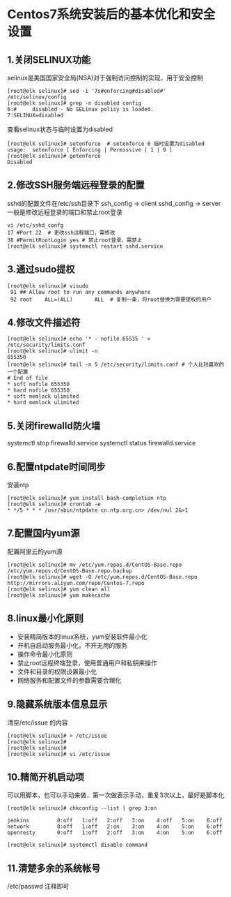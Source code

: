 # Centos7系统安装后的基本优化和安全设置

## 1.关闭SELINUX功能
selinux是美国国家安全局(NSA)对于强制访问控制的实现，用于安全控制
```shell
[root@elk selinux]# sed -i '7s#enforcing#disabled#' /etc/selinux/config
[root@elk selinux]# grep -n disabled config
6:#     disabled - No SELinux policy is loaded.
7:SELINUX=disabled
```
查看selinux状态与临时设置为disabled
```
[root@elk selinux]# setenforce  # setenforce 0 临时设置为disabled 
usage:  setenforce [ Enforcing | Permissive | 1 | 0 ]
[root@elk selinux]# getenforce 
Disabled
```

## 2.修改SSH服务端远程登录的配置
sshd的配置文件在/etc/ssh目录下
ssh_config -> client
sshd_config -> server
一般是修改远程登录的端口和禁止root登录
```shell
vi /etc/sshd_confg
17 #Port 22  # 更改ssh远程端口，需修改
38 #PermitRootLogin yes # 禁止root登录，需禁止
[root@elk selinux]# systemctl restart sshd.service
```

## 3.通过sudo提权
```
[root@elk selinux]# visudo
 91 ## Allow root to run any commands anywhere
 92 root    ALL=(ALL)       ALL  # 复制一条，将root替换为需要提权的用户
```
## 4.修改文件描述符
```shell
[root@elk selinux]# echo '* - nofile 65535 ' > /etc/security/limits.conf
[root@elk selinux]# ulimit -n
655350
[root@elk selinux]# tail -n 5 /etc/security/limits.conf # 个人比较喜欢的一个配置
# End of file
* soft nofile 655350
* hard nofile 655350
* soft memlock ulimited
* hard memlock ulimited
```

## 5.关闭firewalld防火墙
systemctl stop firewalld.service
systemctl status firewalld.service
## 6.配置ntpdate时间同步

安装ntp

```
[root@elk selinux]# yum install bash-completion ntp
[root@elk selinux]# crontab -e
* */5 * * * /usr/sbin/ntpdate cn.ntp.org.cn> /dev/nul 2&>1
```

## 7.配置国内yum源

配置阿里云的yum源

```
[root@elk selinux]# mv /etc/yum.repos.d/CentOS-Base.repo /etc/yum.repos.d/CentOS-Base.repo.backup
[root@elk selinux]# wget -O /etc/yum.repos.d/CentOS-Base.repo http://mirrors.aliyun.com/repo/Centos-7.repo
[root@elk selinux]# yum clean all
[root@elk selinux]# yum makecache
```

## 8.linux最小化原则

- 安装精简版本的linux系统，yum安装软件最小化
- 开机自启动服务最小化，不开无用的服务
- 操作命令最小化原则
- 禁止root远程终端登录，使用普通用户和私钥来操作
- 文件和目录的权限设置最小化
- 网络服务和配置文件的参数需要合理化

## 9.隐藏系统版本信息显示
清空/etc/issue 的内容

```
[root@elk selinux]# > /etc/issue
[root@elk selinux]# 
[root@elk selinux]# 
[root@elk selinux]# vi /etc/issue
```

## 10.精简开机启动项

可以用脚本，也可以手动来做，第一次做表示手动，重复3次以上，最好是脚本化

```
[root@elk selinux]# chkconfig --list | grep 3:on

jenkins        	0:off	1:off	2:off	3:on	4:off	5:on	6:off
network        	0:off	1:off	2:on	3:on	4:on	5:on	6:off
openresty      	0:off	1:off	2:off	3:on	4:on	5:on	6:off

[root@elk selinux]# systemctl disable command
```

## 11.清楚多余的系统帐号
/etc/passwd  注释即可
